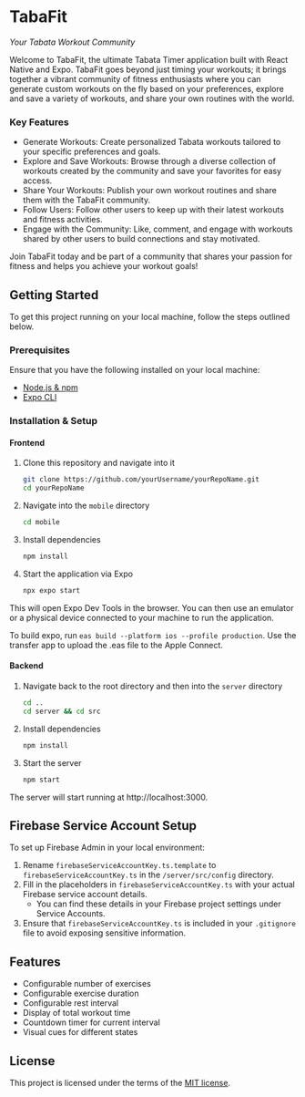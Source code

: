 # TabaFit

<i>Your Tabata Workout Community</i>

Welcome to TabaFit, the ultimate Tabata Timer application built with React Native and Expo. TabaFit goes beyond just timing your workouts; it brings together a vibrant community of fitness enthusiasts where you can generate custom workouts on the fly based on your preferences, explore and save a variety of workouts, and share your own routines with the world.

### Key Features

- Generate Workouts: Create personalized Tabata workouts tailored to your specific preferences and goals.
- Explore and Save Workouts: Browse through a diverse collection of workouts created by the community and save your favorites for easy access.
- Share Your Workouts: Publish your own workout routines and share them with the TabaFit community.
- Follow Users: Follow other users to keep up with their latest workouts and fitness activities.
- Engage with the Community: Like, comment, and engage with workouts shared by other users to build connections and stay motivated.

Join TabaFit today and be part of a community that shares your passion for fitness and helps you achieve your workout goals!

## Getting Started

To get this project running on your local machine, follow the steps outlined below.

### Prerequisites

Ensure that you have the following installed on your local machine:

- [Node.js & npm](https://nodejs.org/en/download/)
- [Expo CLI](https://docs.expo.dev/get-started/installation/)

### Installation & Setup

#### Frontend

1. Clone this repository and navigate into it

   ```bash
   git clone https://github.com/yourUsername/yourRepoName.git
   cd yourRepoName
   ```

2. Navigate into the `mobile` directory

   ```bash
   cd mobile
   ```

3. Install dependencies

   ```bash
   npm install
   ```

4. Start the application via Expo
   ```bash
   npx expo start
   ```

This will open Expo Dev Tools in the browser. You can then use an emulator or a physical device connected to your machine to run the application.

To build expo, run `eas build --platform ios --profile production`. Use the transfer app to upload the .eas file to the Apple Connect.

#### Backend

1. Navigate back to the root directory and then into the `server` directory

   ```bash
   cd ..
   cd server && cd src
   ```

2. Install dependencies

   ```bash
   npm install
   ```

3. Start the server

   ```bash
   npm start
   ```

The server will start running at http://localhost:3000.

## Firebase Service Account Setup

To set up Firebase Admin in your local environment:

1. Rename `firebaseServiceAccountKey.ts.template` to `firebaseServiceAccountKey.ts` in the `/server/src/config` directory.
2. Fill in the placeholders in `firebaseServiceAccountKey.ts` with your actual Firebase service account details.
   - You can find these details in your Firebase project settings under Service Accounts.
3. Ensure that `firebaseServiceAccountKey.ts` is included in your `.gitignore` file to avoid exposing sensitive information.

## Features

- Configurable number of exercises
- Configurable exercise duration
- Configurable rest interval
- Display of total workout time
- Countdown timer for current interval
- Visual cues for different states

## License

This project is licensed under the terms of the [MIT license](LICENSE).
